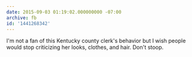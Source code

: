 ```yaml
---
date: 2015-09-03 01:19:02.000000000 -07:00
archive: fb
id: '1441268342'
---
```


I'm not a fan of this Kentucky county clerk's behavior but I wish people would stop criticizing her looks, clothes, and hair. Don't stoop.
